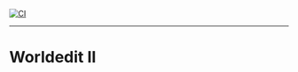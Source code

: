 [![CI](https://github.com/sevonj/worldedit2/actions/workflows/rust.yml/badge.svg)](https://github.com/sevonj/worldedit2/actions/workflows/rust.yml)
___
# Worldedit II
